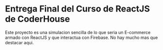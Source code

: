 # Entrega Final del Curso de ReactJS de CoderHouse

Este proyecto es una simulacion sencilla de lo que seria un E-commerce armado con ReactJS y que interactua con Firebase. 
No hay mucho mas que destacar aqui.